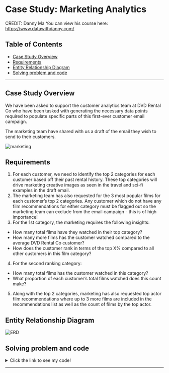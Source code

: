 # Case Study: Marketing Analytics
CREDIT: Danny Ma
You can view his course here: https://www.datawithdanny.com/

## Table of Contents
- [Case Study Overview](#case-study-overview)
- [Requirements](#requirements)
- [Entity Relationship Diagram](#entity-relationship-diagram)
- [Solving problem and code](#solving-problem-and-code)

***

## Case Study Overview
We have been asked to support the customer analytics team at DVD Rental Co who have been tasked with generating the necessary data points required to populate specific parts of this first-ever customer email campaign.

The marketing team have shared with us a draft of the email they wish to send to their customers.

![marketing](https://user-images.githubusercontent.com/88806544/161837109-bb4b26a0-353e-4f2b-815f-7e85dfbd5ed0.png)


## Requirements

1. For each customer, we need to identify the top 2 categories for each customer based off their past rental history. These top categories will drive marketing creative images as seen in the travel and sci-fi examples in the draft email.
2. The marketing team has also requested for the 3 most popular films for each customer’s top 2 categories. Any customer which do not have any film recommendations for either category must be flagged out so the marketing team can exclude from the email campaign - this is of high importance!
3. For the 1st category, the marketing requires the following insights:
  - How many total films have they watched in their top category?
  - How many more films has the customer watched compared to the average DVD Rental Co customer?
  - How does the customer rank in terms of the top X% compared to all other customers in this film category?
4. For the second ranking category:
  - How many total films has the customer watched in this category?
  - What proportion of each customer’s total films watched does this count make?
5. Along with the top 2 categories, marketing has also requested top actor film recommendations where up to 3 more films are included in the recommendations list as well as the count of films by the top actor.

## Entity Relationship Diagram
![ERD](https://user-images.githubusercontent.com/88806544/161838741-8d4b8abe-5c74-4658-9fc9-ace1a7ead26b.png)

## Solving problem and code
<details>
<summary>
Click the link to see my code!
</summary>
  
1. Approach to solve problem:
2. Code:https://github.com/Trisdoan/SQL/blob/95ed34a91f105caac63dda2b372fe0c1079c2dec/Marketing_Analytics/code.sql

</details>
  
***

